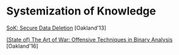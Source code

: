 # Systemization of Knowledge

[SoK: Secure Data Deletion](https://oaklandsok.github.io/papers/reardon2013.pdf) [Oakland'13]

[(State of) The Art of War: Offensive Techniques in Binary Analysis](http://sefcom.asu.edu/publications/sok-the-art-of-war-offensive-techniques-in-binary-analysis-oakland2016.pdf) [Oakland'16]
